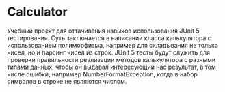 # Calculator

Учебный проект для оттачивания навыков использования  JUnit 5 тестирования.
Суть заключается в написании класса калькулятора с использованием полиморфизма, например
для складывания не только чисел, но и парсинг чисел из строк. JUnit 5 тесты будут
служить для проверки правильности реализации методов калькулятора с разными типами данных,
чтобы он выдавал интересующий нас результат, в том числе ошибки, например NumberFormatException,
когда в набор символов в строке не являются числом.
